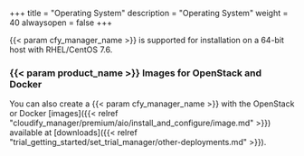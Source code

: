 +++
title = "Operating System"
description = "Operating System"
weight = 40
alwaysopen = false
+++

{{< param cfy_manager_name >}} is supported for installation on a 64-bit host with RHEL/CentOS 7.6.

### {{< param product_name >}} Images for OpenStack and Docker
You can also create a {{< param cfy_manager_name >}} with the OpenStack or Docker [images]({{< relref "cloudify_manager/premium/aio/install_and_configure/image.md" >}}) available at [downloads]({{< relref "trial_getting_started/set_trial_manager/other-deployments.md" >}}).